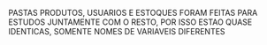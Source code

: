 PASTAS PRODUTOS, USUARIOS E ESTOQUES FORAM FEITAS PARA ESTUDOS JUNTAMENTE COM O RESTO, POR ISSO ESTAO QUASE IDENTICAS, SOMENTE NOMES DE VARIAVEIS DIFERENTES
